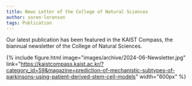 ```yaml
---
title: News Letter of the College of Natural Sciences
author: soren-lorenson
tags: Publication
---
```


Our latest publication has been featured in the KAIST Compass, the biannual newsletter of the College of Natural Sciences.

{% include figure.html image="images/archive/2024-06-Newsletter.jpg" link="https://kaistcompass.kaist.ac.kr/?category_id=59&magazine=prediction-of-mechanistic-subtypes-of-parkinsons-using-patient-derived-stem-cell-models" width="600px" %}
